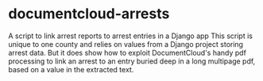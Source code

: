 documentcloud-arrests
=====================

A script to link arrest reports to arrest entries in a Django app
  This script is unique to one county and relies on values from a Django project storing arrest data.
  But it does show how to exploit DocumentCloud's handy pdf processing to link an arrest to an entry buried deep in a long multipage pdf, based on a value in the extracted text. 
